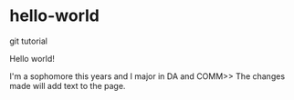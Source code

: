 # hello-world
git tutorial

Hello world!

I'm a sophomore this years and I major in DA and COMM>>
The changes made will add text to the page.  
